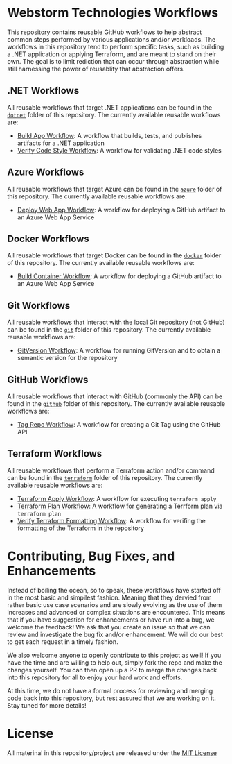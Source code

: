 # Webstorm Technologies Workflows
This repository contains reusable GitHub workflows to help abstract common steps performed by various applications and/or workloads.
The workflows in this repository tend to perform specific tasks, such as building a .NET application or applying Terraform, and are meant to stand on their own.
The goal is to limit rediction that can occur through abstraction while still harnessing the power of reusablity that abstraction offers.

## .NET Workflows
All reusable workflows that target .NET applications can be found in the [`dotnet`](./dotnet/) folder of this repository.
The currently available reusable workflows are:
- [Build App Workflow](./dotnet/build-app-workflow.yml): A workflow that builds, tests, and publishes artifacts for a .NET application
- [Verify Code Style Workflow](./dotnet/verify-code-style-workflow.yml): A workflow for validating .NET code styles

## Azure Workflows
All reusable workflows that target Azure can be found in the [`azure`](./azure/) folder of this repository.
The currently available reusable workflows are:
- [Deploy Web App Workflow](./azure/deploy-web-app-workflow.yml): A workflow for deploying a GitHub artifact to an Azure Web App Service

## Docker Workflows
All reusable workflows that target Docker can be found in the [`docker`](./docker/) folder of this repository.
The currently available reusable workflows are:
- [Build Container Workflow](./docker/build-container-workflow.yml): A workflow for deploying a GitHub artifact to an Azure Web App Service

## Git Workflows
All reusable workflows that interact with the local Git repository (not GitHub) can be found in the [`git`](./git/) folder of this repository.
The currently available reusable workflows are:
- [GitVersion Workflow](./git/gitversion-workflow.yml): A workflow for running GitVersion and to obtain a semantic version for the repository

## GitHub Workflows
All reusable workflows that interact with GitHub (commonly the API) can be found in the [`github`](./github/) folder of this repository.
The currently available reusable workflows are:
- [Tag Repo Workflow](./git/gitversion-workflow.yml): A workflow for creating a Git Tag using the GitHub API

## Terraform Workflows
All reusable workflows that perform a Terraform action and/or command can be found in the [`terraform`](./terraform/) folder of this repository.
The currently available reusable workflows are:
- [Terraform Apply Workflow](./terraform/terraform-apply-workflow.yml): A workflow for executing `terraform apply`
- [Terraform Plan Workflow](./terraform/terraform-plan-workflow.yml): A workflow for generating a Terrform plan via `terraform plan`
- [Verify Terraform Formatting Workflow](./terraform/terraform-apply-workflow.yml): A workflow for verifing the formatting of the Terraform in the repository

# Contributing, Bug Fixes, and Enhancements
Instead of boiling the ocean, so to speak, these workflows have started off in the most basic and simpilest fashion.
Meaning that they dervied from rather basic use case scenarios and are slowly evolving as the use of them increases and advanced or complex situations are encountered.
This means that if you have suggestion for enhancements or have run into a bug, we welcome the feedback!
We ask that you create an issue so that we can review and investigate the bug fix and/or enhancement.
We will do our best to get each request in a timely fashion.

We also welcome anyone to openly contribute to this project as well!
If you have the time and are willing to help out, simply fork the repo and make the changes yourself.
You can then open up a PR to merge the changes back into this repository for all to enjoy your hard work and efforts.

At this time, we do not have a formal process for reviewing and merging code back into this repository, but rest assured that we are working on it.
Stay tuned for more details!

# License
All materinal in this repository/project are released under the [MIT License](LICENSE)
